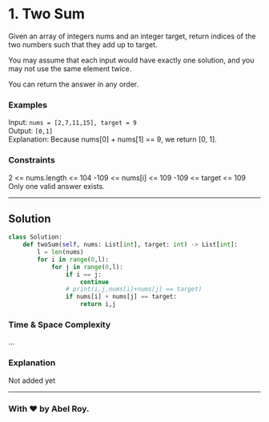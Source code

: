 # 1. Two Sum

Given an array of integers nums and an integer target, return indices of the two numbers such that they add up to target.

You may assume that each input would have exactly one solution, and you may not use the same element twice.

You can return the answer in any order.

### Examples
Input: `nums = [2,7,11,15], target = 9`<br>
Output: `[0,1]`<br>
Explanation: Because nums[0] + nums[1] == 9, we return [0, 1]. 

### Constraints

2 <= nums.length <= 104
-109 <= nums[i] <= 109
-109 <= target <= 109
Only one valid answer exists.

--- 
## Solution

```py
class Solution:
    def twoSum(self, nums: List[int], target: int) -> List[int]:
        l = len(nums)
        for i in range(0,l):
            for j in range(0,l):
                if i == j:
                    continue
                # print(i,j,nums[i]+nums[j] == target)
                if nums[i] + nums[j] == target:
                    return i,j
```
### Time & Space Complexity

...


### Explanation

Not added yet

---
### With ❤️ by Abel Roy.